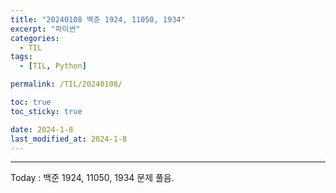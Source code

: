 ```yaml
---
title: "20240108 백준 1924, 11050, 1934"
excerpt: "파이썬"
categories:
  - TIL
tags:
  - [TIL, Python]

permalink: /TIL/20240108/

toc: true
toc_sticky: true

date: 2024-1-8
last_modified_at: 2024-1-8
---
```





<hr>
Today : 백준 1924, 11050, 1934 문제 풀음.
